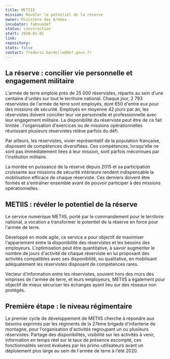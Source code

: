 ```yaml
---
title: METIIS
mission: Révéler le potentiel de la réserve
owner: Ministère des Armées
incubator: fabnumdef
status: construction
start: 2020-01-01
link:
repository:
stats: false
contact: frederic.bardolle@def.gouv.fr
---
```


## La réserve : concilier vie personnelle et engagement militaire

L'armée de terre emploie près de 25 000 réservistes, répartis au sein d'une centaine d'unités sur tout le territoire national. Chaque jour, 2 793 réservistes de l'armée de terre sont employés, dont 650 d'entre eux pour des missions de sécurité. Employés en moyenne 42 jours par an, les réservistes doivent concilier leur vie personnelle et professionnelle avec leur engagement militaire. La disponibilité du réserviste peut être de ce fait limitée : l'organisation d'exercices ou de missions opérationnelles réunissant plusieurs réservistes relève parfois du défi.

Par ailleurs, les réservistes, vivier représentatif de la population française, disposent de compétences diversifiées. Ces compétences, lorsqu'elle ne sont pas immédiatement liées à leur mission, sont parfois méconnues par l'institution militaire.

La montée en puissance de la réserve depuis 2015 et sa participation croissante aux missions de sécurité intérieure rendent indispensable la mobilisation efficace de chaque réserviste. Ces derniers doivent être formés et s'entraîner ensemble avant de pouvoir participer à des missions opérationnelles.

## METIIS : révéler le potentiel de la réserve

Le service numérique METIIS, porté par le commandement pour le territoire national, a vocation a transformer le potentiel de la réserve en force pour l'armée de terre.

Développé en mode agile, ce service a pour objectif de maximiser l'appariement entre la disponibilité des réservistes et les besoins des employeurs. L'optimisation peut être quantitative, à savoir augmenter le nombre de jours d'activité de chaque réserviste en lui proposant des activités compatibles avec ses disponibilité, ou qualitative, en mobilisant adéquatement les réservistes disposant de compétences rares.

Vecteur d'information entre les réservistes, souvent hors des murs des emprises de l'armée de terre, et leurs employeurs, METIIS a également pour objectif de mieux sécuriser les échanges ayant lieu sur des réseaux non protégés.

##  Première étape : le niveau régimentaire

Le premier cycle de développement de METIIS cherche à répondre aux besoins exprimés par les régiments de la 27ème brigade d'infanterie de montagne, pour l'organisation d'activités regroupant un ou plusieurs réservistes. Partage des disponibilités, visibilité sur les activités à venir, information en temps réel sur le taux de présence escompté, ces fonctionnalités seront évaluées par les primo-utilisateurs avant un déploiement plus large au sein de l'armée de terre à l'été 2020.
